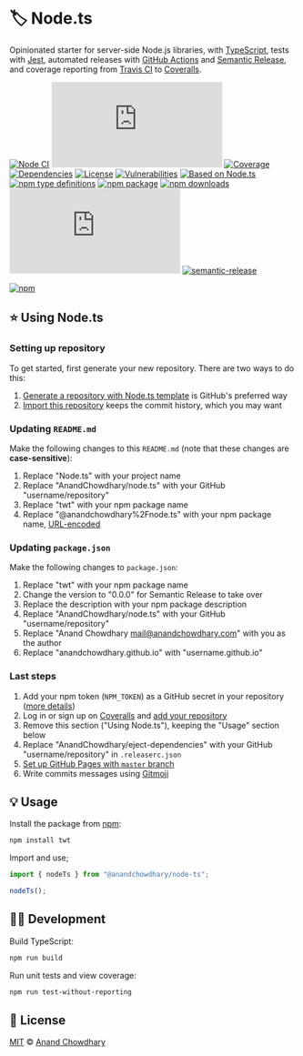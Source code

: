 # 🏷️ Node.ts

Opinionated starter for server-side Node.js libraries, with [TypeScript](https://github.com/microsoft/TypeScript), tests with [Jest](https://github.com/facebook/jest), automated releases with [GitHub Actions](https://github.com/features/actions) and [Semantic Release](https://github.com/semantic-release/semantic-release), and coverage reporting from [Travis CI](https://travis-ci.org) to [Coveralls](https://coveralls.io).

[![Node CI](https://img.shields.io/github/workflow/status/AnandChowdhary/node.ts/Node%20CI?label=GitHub%20CI&logo=github)](https://github.com/AnandChowdhary/node.ts/actions)
[![Travis CI](https://img.shields.io/travis/AnandChowdhary/node.ts?label=Travis%20CI&logo=travis%20ci&logoColor=%23fff)](https://travis-ci.org/AnandChowdhary/node.ts)
[![Coverage](https://coveralls.io/repos/github/AnandChowdhary/node.ts/badge.svg?branch=master&v=2)](https://coveralls.io/github/AnandChowdhary/node.ts?branch=master)
[![Dependencies](https://img.shields.io/librariesio/release/npm/twt)](https://libraries.io/npm/@anandchowdhary%2Fnode.ts)
[![License](https://img.shields.io/npm/l/twt)](https://github.com/AnandChowdhary/node.ts/blob/master/LICENSE)
[![Vulnerabilities](https://img.shields.io/snyk/vulnerabilities/npm/twt.svg)](https://snyk.io/test/npm/twt)
[![Based on Node.ts](https://img.shields.io/badge/based%20on-node.ts-brightgreen)](https://github.com/AnandChowdhary/node.ts)
[![npm type definitions](https://img.shields.io/npm/types/twt.svg)](https://unpkg.com/browse/twt/dist/index.d.ts)
[![npm package](https://img.shields.io/npm/v/twt.svg)](https://www.npmjs.com/package/node.ts)
[![npm downloads](https://img.shields.io/npm/dw/twt)](https://www.npmjs.com/package/node.ts)
[![Contributors](https://img.shields.io/github/contributors/AnandChowdhary/node.ts)](https://github.com/AnandChowdhary/node.ts/graphs/contributors)
[![semantic-release](https://img.shields.io/badge/%20%20%F0%9F%93%A6%F0%9F%9A%80-semantic--release-e10079.svg)](https://github.com/semantic-release/semantic-release)

[![npm](https://nodei.co/npm/twt.png)](https://www.npmjs.com/package/twt)

## ⭐ Using Node.ts

### Setting up repository

To get started, first generate your new repository. There are two ways to do this:

1. [Generate a repository with Node.ts template](https://github.com/AnandChowdhary/node.ts/generate) is GitHub's preferred way
2. [Import this repository](https://github.com/new/import) keeps the commit history, which you may want

### Updating `README.md`

Make the following changes to this `README.md` (note that these changes are **case-sensitive**):

1. Replace "Node.ts" with your project name
2. Replace "AnandChowdhary/node.ts" with your GitHub "username/repository"
3. Replace "twt" with your npm package name
4. Replace "@anandchowdhary%2Fnode.ts" with your npm package name, [URL-encoded](https://developer.mozilla.org/en-US/docs/Web/JavaScript/Reference/Global_Objects/encodeURI)

### Updating `package.json`

Make the following changes to `package.json`:

1. Replace "twt" with your npm package name
2. Change the version to "0.0.0" for Semantic Release to take over
3. Replace the description with your npm package description
4. Replace "AnandChowdhary/node.ts" with your GitHub "username/repository"
5. Replace "Anand Chowdhary <mail@anandchowdhary.com>" with you as the author
6. Replace "anandchowdhary.github.io" with "username.github.io"

### Last steps

1. Add your npm token (`NPM_TOKEN`) as a GitHub secret in your repository ([more details](https://github.com/semantic-release/semantic-release/blob/master/docs/recipes/github-actions.md))
2. Log in or sign up on [Coveralls](https://coveralls.io) and [add your repository](https://coveralls.io/repos/new)
3. Remove this section ("Using Node.ts"), keeping the "Usage" section below
4. Replace "AnandChowdhary/eject-dependencies" with your GitHub "username/repository" in `.releaserc.json`
5. [Set up GitHub Pages with `master` branch](https://help.github.com/en/github/working-with-github-pages/configuring-a-publishing-source-for-your-github-pages-site#choosing-a-publishing-source)
6. Write commits messages using [Gitmoji](https://gitmoji.carloscuesta.me)

## 💡 Usage

Install the package from [npm](https://www.npmjs.com/package/twt):

```bash
npm install twt
```

Import and use;

```ts
import { nodeTs } from "@anandchowdhary/node-ts";

nodeTs();
```

## 👩‍💻 Development

Build TypeScript:

```bash
npm run build
```

Run unit tests and view coverage:

```bash
npm run test-without-reporting
```

## 📄 License

[MIT](./LICENSE) © [Anand Chowdhary](https://anandchowdhary.com)
